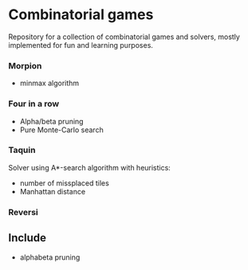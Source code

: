 # Combinatorial games

Repository for a collection of combinatorial games and solvers, mostly
implemented for fun and learning purposes.

### Morpion
* minmax algorithm

### Four in a row
* Alpha/beta pruning
* Pure Monte-Carlo search

### Taquin
Solver using A\*-search algorithm with heuristics:
* number of missplaced tiles
* Manhattan distance

### Reversi

## Include
* alphabeta pruning
